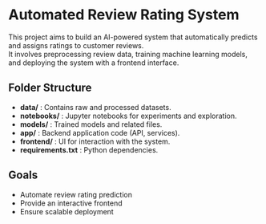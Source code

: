 # Automated Review Rating System

This project aims to build an AI-powered system that automatically predicts and assigns ratings to customer reviews.  
It involves preprocessing review data, training machine learning models, and deploying the system with a frontend interface.

## Folder Structure
- **data/** : Contains raw and processed datasets.
- **notebooks/** : Jupyter notebooks for experiments and exploration.
- **models/** : Trained models and related files.
- **app/** : Backend application code (API, services).
- **frontend/** : UI for interaction with the system.
- **requirements.txt** : Python dependencies.

## Goals
- Automate review rating prediction
- Provide an interactive frontend
- Ensure scalable deployment


